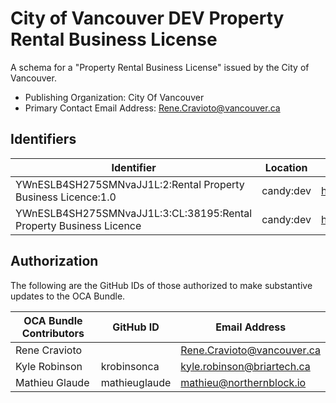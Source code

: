 # City of Vancouver DEV Property Rental Business License

A schema for a "Property Rental Business License" issued by the City of Vancouver.

- Publishing Organization: City Of Vancouver
- Primary Contact Email Address: Rene.Cravioto@vancouver.ca

## Identifiers

| Identifier                                                         | Location  | URL                                                                |
| ------------------------------------------------------------------ | --------- | ------------------------------------------------------------------ |
| YWnESLB4SH275SMNvaJJ1L:2:Rental Property Business Licence:1.0      | candy:dev | https://candyscan.digitaltrust.gov.bc.ca/tx/CANDY_DEV/domain/38195 |
| YWnESLB4SH275SMNvaJJ1L:3:CL:38195:Rental Property Business Licence | candy:dev | https://candyscan.digitaltrust.gov.bc.ca/tx/CANDY_DEV/domain/38196 |

## Authorization

The following are the GitHub IDs of those authorized to make substantive updates to the OCA Bundle.

| OCA Bundle Contributors | GitHub ID     | Email Address              |
| ----------------------- | ------------- | -------------------------- |
| Rene Cravioto           |               | Rene.Cravioto@vancouver.ca |
| Kyle Robinson           | krobinsonca   | kyle.robinson@briartech.ca |
| Mathieu Glaude          | mathieuglaude | mathieu@northernblock.io   |
